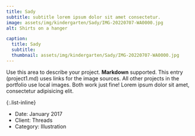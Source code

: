 ```yaml
---
title: Sady
subtitle: subtitle lorem ipsum dolor sit amet consectetur.
image: assets/img/kindergarten/Sady/IMG-20220707-WA0000.jpg
alt: Shirts on a hanger

caption:
  title: Sady
  subtitle:
  thumbnail: assets/img/kindergarten/Sady/IMG-20220707-WA0000.jpg
---
```


Use this area to describe your project. **Markdown** supported. This entry (project1.md) uses links for the image sources. All other projects in the portfolio use local images. Both work just fine! Lorem ipsum dolor sit amet, consectetur adipisicing elit.

{:.list-inline}

- Date: January 2017
- Client: Threads
- Category: Illustration

